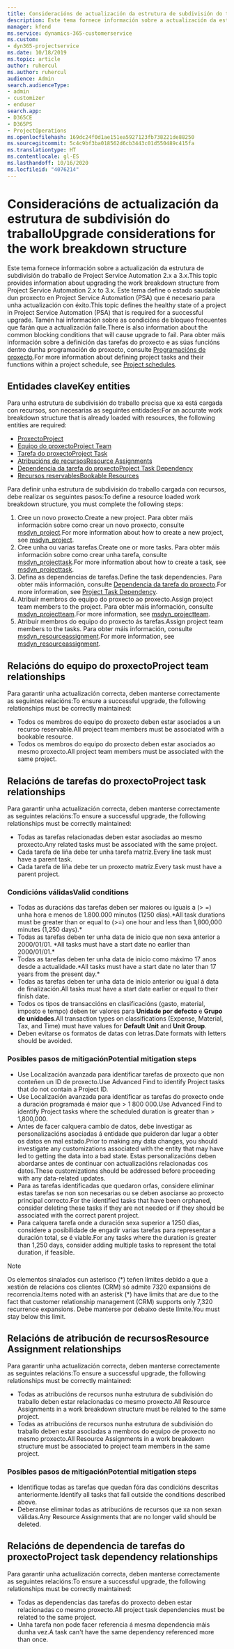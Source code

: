 ```yaml
---
title: Consideracións de actualización da estrutura de subdivisión do traballo
description: Este tema fornece información sobre a actualización da estrutura de subdivisión do traballo de Project Service Automation 2.x a 3.x.
manager: kfend
ms.service: dynamics-365-customerservice
ms.custom:
- dyn365-projectservice
ms.date: 10/18/2019
ms.topic: article
author: ruhercul
ms.author: ruhercul
audience: Admin
search.audienceType:
- admin
- customizer
- enduser
search.app:
- D365CE
- D365PS
- ProjectOperations
ms.openlocfilehash: 169dc24f0d1ae151ea5927123fb738221de88250
ms.sourcegitcommit: 5c4c9bf3ba018562d6cb3443c01d550489c415fa
ms.translationtype: HT
ms.contentlocale: gl-ES
ms.lasthandoff: 10/16/2020
ms.locfileid: "4076214"
---
```

# <a name="upgrade-considerations-for-the-work-breakdown-structure"></a><span data-ttu-id="4ff1c-103">Consideracións de actualización da estrutura de subdivisión do traballo</span><span class="sxs-lookup"><span data-stu-id="4ff1c-103">Upgrade considerations for the work breakdown structure</span></span>
<span data-ttu-id="4ff1c-104">Este tema fornece información sobre a actualización da estrutura de subdivisión do traballo de Project Service Automation 2.x a 3.x.</span><span class="sxs-lookup"><span data-stu-id="4ff1c-104">This topic provides information about upgrading the work breakdown structure from Project Service Automation 2.x to 3.x.</span></span> <span data-ttu-id="4ff1c-105">Este tema define o estado saudable dun proxecto en Project Service Automation (PSA) que é necesario para unha actualización con éxito.</span><span class="sxs-lookup"><span data-stu-id="4ff1c-105">This topic defines the healthy state of a project in Project Service Automation (PSA) that is required for a successful upgrade.</span></span> <span data-ttu-id="4ff1c-106">Tamén hai información sobre as condicións de bloqueo frecuentes que farán que a actualización falle.</span><span class="sxs-lookup"><span data-stu-id="4ff1c-106">There is also information about the common blocking conditions that will cause upgrade to fail.</span></span> <span data-ttu-id="4ff1c-107">Para obter máis información sobre a definición das tarefas do proxecto e as súas funcións dentro dunha programación do proxecto, consulte [Programacións de proxecto](project-creating.md).</span><span class="sxs-lookup"><span data-stu-id="4ff1c-107">For more information about defining project tasks and their functions within a project schedule, see [Project schedules](project-creating.md).</span></span>

## <a name="key-entities"></a><span data-ttu-id="4ff1c-108">Entidades clave</span><span class="sxs-lookup"><span data-stu-id="4ff1c-108">Key entities</span></span>
<span data-ttu-id="4ff1c-109">Para unha estrutura de subdivisión do traballo precisa que xa está cargada con recursos, son necesarias as seguintes entidades:</span><span class="sxs-lookup"><span data-stu-id="4ff1c-109">For an accurate work breakdown structure that is already loaded with resources, the following entities are required:</span></span>

- [<span data-ttu-id="4ff1c-110">Proxecto</span><span class="sxs-lookup"><span data-stu-id="4ff1c-110">Project</span></span>](https://docs.microsoft.com/dynamics365/customerengagement/on-premises/developer/entities/msdyn_project)
- [<span data-ttu-id="4ff1c-111">Equipo do proxecto</span><span class="sxs-lookup"><span data-stu-id="4ff1c-111">Project Team</span></span>](https://docs.microsoft.com/dynamics365/customerengagement/on-premises/developer/entities/msdyn_projectteam)
- [<span data-ttu-id="4ff1c-112">Tarefa do proxecto</span><span class="sxs-lookup"><span data-stu-id="4ff1c-112">Project Task</span></span>](https://docs.microsoft.com/dynamics365/customerengagement/on-premises/developer/entities/msdyn_projecttask)
- [<span data-ttu-id="4ff1c-113">Atribucións de recursos</span><span class="sxs-lookup"><span data-stu-id="4ff1c-113">Resource Assignments</span></span>](https://docs.microsoft.com/dynamics365/customerengagement/on-premises/developer/entities/msdyn_resourceassignment)
- [<span data-ttu-id="4ff1c-114">Dependencia da tarefa do proxecto</span><span class="sxs-lookup"><span data-stu-id="4ff1c-114">Project Task Dependency</span></span>](https://docs.microsoft.com/dynamics365/customerengagement/on-premises/developer/entities/msdyn_projecttaskdependency)
- [<span data-ttu-id="4ff1c-115">Recursos reservables</span><span class="sxs-lookup"><span data-stu-id="4ff1c-115">Bookable Resources</span></span>](https://docs.microsoft.com/dynamics365/customerengagement/on-premises/developer/entities/bookableresource)

<span data-ttu-id="4ff1c-116">Para definir unha estrutura de subdivisión do traballo cargada con recursos, debe realizar os seguintes pasos:</span><span class="sxs-lookup"><span data-stu-id="4ff1c-116">To define a resource loaded work breakdown structure, you must complete the following steps:</span></span>

1. <span data-ttu-id="4ff1c-117">Cree un novo proxecto.</span><span class="sxs-lookup"><span data-stu-id="4ff1c-117">Create a new project.</span></span> <span data-ttu-id="4ff1c-118">Para obter máis información sobre como crear un novo proxecto, consulte [msdyn_project](https://docs.microsoft.com/dynamics365/customerengagement/on-premises/developer/entities/msdyn_project).</span><span class="sxs-lookup"><span data-stu-id="4ff1c-118">For more information about how to create a new project, see [msdyn_project](https://docs.microsoft.com/dynamics365/customerengagement/on-premises/developer/entities/msdyn_project).</span></span>
2. <span data-ttu-id="4ff1c-119">Cree unha ou varias tarefas.</span><span class="sxs-lookup"><span data-stu-id="4ff1c-119">Create one or more tasks.</span></span> <span data-ttu-id="4ff1c-120">Para obter máis información sobre como crear unha tarefa, consulte [msdyn_projecttask](https://docs.microsoft.com/dynamics365/customerengagement/on-premises/developer/entities/msdyn_projecttask).</span><span class="sxs-lookup"><span data-stu-id="4ff1c-120">For more information about how to create a task, see [msdyn_projecttask](https://docs.microsoft.com/dynamics365/customerengagement/on-premises/developer/entities/msdyn_projecttask).</span></span>
3. <span data-ttu-id="4ff1c-121">Defina as dependencias de tarefas.</span><span class="sxs-lookup"><span data-stu-id="4ff1c-121">Define the task dependencies.</span></span> <span data-ttu-id="4ff1c-122">Para obter máis información, consulte [Dependencia da tarefa do proxecto](https://docs.microsoft.com/dynamics365/customerengagement/on-premises/developer/entities/msdyn_projecttaskdependency).</span><span class="sxs-lookup"><span data-stu-id="4ff1c-122">For more information, see [Project Task Dependency](https://docs.microsoft.com/dynamics365/customerengagement/on-premises/developer/entities/msdyn_projecttaskdependency).</span></span>
4. <span data-ttu-id="4ff1c-123">Atribuír membros do equipo do proxecto ao proxecto.</span><span class="sxs-lookup"><span data-stu-id="4ff1c-123">Assign project team members to the project.</span></span> <span data-ttu-id="4ff1c-124">Para obter máis información, consulte [msdyn_projectteam](https://docs.microsoft.com/dynamics365/customerengagement/on-premises/developer/entities/msdyn_projectteam).</span><span class="sxs-lookup"><span data-stu-id="4ff1c-124">For more information, see [msdyn_projectteam](https://docs.microsoft.com/dynamics365/customerengagement/on-premises/developer/entities/msdyn_projectteam).</span></span>
5. <span data-ttu-id="4ff1c-125">Atribuír membros do equipo do proxecto ás tarefas.</span><span class="sxs-lookup"><span data-stu-id="4ff1c-125">Assign project team members to the tasks.</span></span> <span data-ttu-id="4ff1c-126">Para obter máis información, consulte [msdyn_resourceassignment](https://docs.microsoft.com/dynamics365/customerengagement/on-premises/developer/entities/msdyn_resourceassignment).</span><span class="sxs-lookup"><span data-stu-id="4ff1c-126">For more information, see [msdyn_resourceassignment](https://docs.microsoft.com/dynamics365/customerengagement/on-premises/developer/entities/msdyn_resourceassignment).</span></span>

## <a name="project-team-relationships"></a><span data-ttu-id="4ff1c-127">Relacións do equipo do proxecto</span><span class="sxs-lookup"><span data-stu-id="4ff1c-127">Project team relationships</span></span>

<span data-ttu-id="4ff1c-128">Para garantir unha actualización correcta, deben manterse correctamente as seguintes relacións:</span><span class="sxs-lookup"><span data-stu-id="4ff1c-128">To ensure a successful upgrade, the following relationships must be correctly maintained:</span></span>
- <span data-ttu-id="4ff1c-129">Todos os membros do equipo do proxecto deben estar asociados a un recurso reservable.</span><span class="sxs-lookup"><span data-stu-id="4ff1c-129">All project team members must be associated with a bookable resource.</span></span>
- <span data-ttu-id="4ff1c-130">Todos os membros do equipo do proxecto deben estar asociados ao mesmo proxecto.</span><span class="sxs-lookup"><span data-stu-id="4ff1c-130">All project team members must be associated with the same project.</span></span> 

## <a name="project-task-relationships"></a><span data-ttu-id="4ff1c-131">Relacións de tarefas do proxecto</span><span class="sxs-lookup"><span data-stu-id="4ff1c-131">Project task relationships</span></span>
<span data-ttu-id="4ff1c-132">Para garantir unha actualización correcta, deben manterse correctamente as seguintes relacións:</span><span class="sxs-lookup"><span data-stu-id="4ff1c-132">To ensure a successful upgrade, the following relationships must be correctly maintained:</span></span>

- <span data-ttu-id="4ff1c-133">Todas as tarefas relacionadas deben estar asociadas ao mesmo proxecto.</span><span class="sxs-lookup"><span data-stu-id="4ff1c-133">Any related tasks must be associated with the same project.</span></span>
- <span data-ttu-id="4ff1c-134">Cada tarefa de liña debe ter unha tarefa matriz.</span><span class="sxs-lookup"><span data-stu-id="4ff1c-134">Every line task must have a parent task.</span></span>
- <span data-ttu-id="4ff1c-135">Cada tarefa de liña debe ter un proxecto matriz.</span><span class="sxs-lookup"><span data-stu-id="4ff1c-135">Every task must have a parent project.</span></span>

### <a name="valid-conditions"></a><span data-ttu-id="4ff1c-136">Condicións válidas</span><span class="sxs-lookup"><span data-stu-id="4ff1c-136">Valid conditions</span></span>

- <span data-ttu-id="4ff1c-137">Todas as duracións das tarefas deben ser maiores ou iguais a (> =) unha hora e menos de 1.800.000 minutos (1250 días).\*</span><span class="sxs-lookup"><span data-stu-id="4ff1c-137">All task durations must be greater than or equal to (>=) one hour and less than 1,800,000 minutes (1,250 days).\*</span></span>
- <span data-ttu-id="4ff1c-138">Todas as tarefas deben ter unha data de inicio que non sexa anterior a 2000/01/01. \*</span><span class="sxs-lookup"><span data-stu-id="4ff1c-138">All tasks must have a start date no earlier than 2000/01/01.\*</span></span>
- <span data-ttu-id="4ff1c-139">Todas as tarefas deben ter unha data de inicio como máximo 17 anos desde a actualidade.\*</span><span class="sxs-lookup"><span data-stu-id="4ff1c-139">All tasks must have a start date no later than 17 years from the present day.\*</span></span>
- <span data-ttu-id="4ff1c-140">Todas as tarefas deben ter unha data de inicio anterior ou igual á data de finalización.</span><span class="sxs-lookup"><span data-stu-id="4ff1c-140">All tasks must have a start date earlier or equal to their finish date.</span></span>
- <span data-ttu-id="4ff1c-141">Todos os tipos de transaccións en clasificacións (gasto, material, imposto e tempo) deben ter valores para **Unidade por defecto** e **Grupo de unidades**.</span><span class="sxs-lookup"><span data-stu-id="4ff1c-141">All transaction types on classifications (Expense, Material, Tax, and Time) must have values for **Default Unit** and **Unit Group**.</span></span>
- <span data-ttu-id="4ff1c-142">Deben evitarse os formatos de datas con letras.</span><span class="sxs-lookup"><span data-stu-id="4ff1c-142">Date formats with letters should be avoided.</span></span>

### <a name="potential-mitigation-steps"></a><span data-ttu-id="4ff1c-143">Posibles pasos de mitigación</span><span class="sxs-lookup"><span data-stu-id="4ff1c-143">Potential mitigation steps</span></span>
- <span data-ttu-id="4ff1c-144">Use Localización avanzada para identificar tarefas de proxecto que non conteñen un ID de proxecto.</span><span class="sxs-lookup"><span data-stu-id="4ff1c-144">Use Advanced Find to identify Project tasks that do not contain a Project ID.</span></span>
- <span data-ttu-id="4ff1c-145">Use Localización avanzada para identificar as tarefas do proxecto onde a duración programada é maior que > 1 800 000.</span><span class="sxs-lookup"><span data-stu-id="4ff1c-145">Use Advanced Find to identify Project tasks where the scheduled duration is greater than > 1,800,000.</span></span>
- <span data-ttu-id="4ff1c-146">Antes de facer calquera cambio de datos, debe investigar as personalizacións asociadas á entidade que puideron dar lugar a obter os datos en mal estado.</span><span class="sxs-lookup"><span data-stu-id="4ff1c-146">Prior to making any data changes, you should investigate any customizations associated with the entity that may have led to getting the data into a bad state.</span></span> <span data-ttu-id="4ff1c-147">Estas personalizacións deben abordarse antes de continuar con actualizacións relacionadas cos datos.</span><span class="sxs-lookup"><span data-stu-id="4ff1c-147">These customizations should be addressed before proceeding with any data-related updates.</span></span>
- <span data-ttu-id="4ff1c-148">Para as tarefas identificadas que quedaron orfas, considere eliminar estas tarefas se non son necesarias ou se deben asociarse ao proxecto principal correcto.</span><span class="sxs-lookup"><span data-stu-id="4ff1c-148">For the identified tasks that have been orphaned, consider deleting these tasks if they are not needed or if they should be associated with the correct parent project.</span></span>
- <span data-ttu-id="4ff1c-149">Para calquera tarefa onde a duración sexa superior a 1250 días, considere a posibilidade de engadir varias tarefas para representar a duración total, se é viable.</span><span class="sxs-lookup"><span data-stu-id="4ff1c-149">For any tasks where the duration is greater than 1,250 days, consider adding multiple tasks to represent the total duration, if feasible.</span></span>

> [!NOTE]
> <span data-ttu-id="4ff1c-150">Os elementos sinalados cun asterisco (\*) teñen límites debido a que a xestión de relacións cos clientes (CRM) só admite 7320 expansións de recorrencia.</span><span class="sxs-lookup"><span data-stu-id="4ff1c-150">Items noted with an asterisk (\*) have limits that are due to the fact that customer relationship management (CRM) supports only 7,320 recurrence expansions.</span></span> <span data-ttu-id="4ff1c-151">Debe manterse por debaixo deste límite.</span><span class="sxs-lookup"><span data-stu-id="4ff1c-151">You must stay below this limit.</span></span>

## <a name="resource-assignment-relationships"></a><span data-ttu-id="4ff1c-152">Relacións de atribución de recursos</span><span class="sxs-lookup"><span data-stu-id="4ff1c-152">Resource Assignment relationships</span></span>
<span data-ttu-id="4ff1c-153">Para garantir unha actualización correcta, deben manterse correctamente as seguintes relacións:</span><span class="sxs-lookup"><span data-stu-id="4ff1c-153">To ensure a successful upgrade, the following relationships must be correctly maintained:</span></span>

- <span data-ttu-id="4ff1c-154">Todas as atribucións de recursos nunha estrutura de subdivisión do traballo deben estar relacionadas co mesmo proxecto.</span><span class="sxs-lookup"><span data-stu-id="4ff1c-154">All Resource Assignments in a work breakdown structure must be related to the same project.</span></span>
- <span data-ttu-id="4ff1c-155">Todas as atribucións de recursos nunha estrutura de subdivisión do traballo deben estar asociadas a membros do equipo de proxecto no mesmo proxecto.</span><span class="sxs-lookup"><span data-stu-id="4ff1c-155">All Resource Assignments in a work breakdown structure must be associated to project team members in the same project.</span></span>

### <a name="potential-mitigation-steps"></a><span data-ttu-id="4ff1c-156">Posibles pasos de mitigación</span><span class="sxs-lookup"><span data-stu-id="4ff1c-156">Potential mitigation steps</span></span>
- <span data-ttu-id="4ff1c-157">Identifique todas as tarefas que quedan fóra das condicións descritas anteriormente.</span><span class="sxs-lookup"><span data-stu-id="4ff1c-157">Identify all tasks that fall outside the conditions described above.</span></span>  
- <span data-ttu-id="4ff1c-158">Deberanse eliminar todas as atribucións de recursos que xa non sexan válidas.</span><span class="sxs-lookup"><span data-stu-id="4ff1c-158">Any Resource Assignments that are no longer valid should be deleted.</span></span>

## <a name="project-task-dependency-relationships"></a><span data-ttu-id="4ff1c-159">Relacións de dependencia de tarefas do proxecto</span><span class="sxs-lookup"><span data-stu-id="4ff1c-159">Project task dependency relationships</span></span>
<span data-ttu-id="4ff1c-160">Para garantir unha actualización correcta, deben manterse correctamente as seguintes relacións:</span><span class="sxs-lookup"><span data-stu-id="4ff1c-160">To ensure a successful upgrade, the following relationships must be correctly maintained:</span></span>

- <span data-ttu-id="4ff1c-161">Todas as dependencias das tarefas do proxecto deben estar relacionadas co mesmo proxecto.</span><span class="sxs-lookup"><span data-stu-id="4ff1c-161">All project task dependencies must be related to the same project.</span></span>
- <span data-ttu-id="4ff1c-162">Unha tarefa non pode facer referencia á mesma dependencia máis dunha vez.</span><span class="sxs-lookup"><span data-stu-id="4ff1c-162">A task can't have the same dependency referenced more than once.</span></span>
